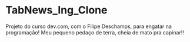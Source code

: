 # TabNews_Ing_Clone
Projeto do curso dev.com, com o Filipe Deschamps, para engatar na programação! Meu pequeno pedaço de terra, cheia de mato pra capinar!!

